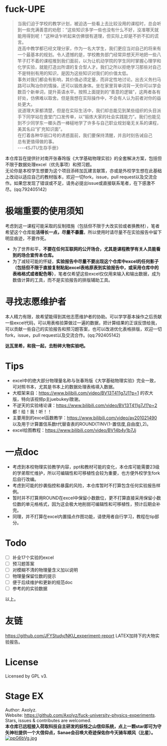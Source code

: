 # fuck-UPE

> 当我们迫于学校的教学计划，被迫选一些看上去比较没用的课程时，总会听到一些充满善意的劝慰：“这些知识多学一些也没有什么不好，没准哪天就能用得到呢！”这种话乍听起来仿佛很有道理，但实际上却是不折不扣的谎言。  
> 连高中教学都已经文理分家，作为一名大学生，我们更应当对自己的将来有一个最基本的规划。令人遗憾的是，学校教务部门经常异想天开地把一些八竿子打不着的课程推到我们面前，以为让机动学院的学生同时掌握心理学和化学实验，就能打造出所谓的复合型人才。我们之所以拒绝学习那些对自己不是特别有用的知识，是因为这些知识对我们的价值太低。  
> 事务对我们都会有影响，其价值必须定量，而非定性地讨论。出去义务扫马路可以陶冶你的情操，还可以锻炼身体。坐在家里背单词背一天你可以学会数百个新单词，提升英语水平。按照上面提到的“善意的逻辑”，这两者各有好处，仿佛难以取舍。但是我想在实际操作中，不会有人认为前者对你的益处更大。  
> 说道理大家都清楚，但是在实际生活中，我们却总能见到某些组织的头目派手下同学站在食堂门口发传单，以“锻炼大家的社会实践能力”。我们也能见到不少同学东一榔头西一棒槌地学了许多与自己职业规划毫无关系的课程，美其名曰“扩充知识面”。  
> 在打着各种华丽口号的诱惑面前，我们要保持清醒，并且时刻告诫自己  
> 总有更值得做的事。  
> ----《SJTU生存手册》  

本仓库旨在提供针对南开张春玲版《大学基础物理实验》的全套解决方案，包括但不限于数据处理excel（优先事项）和预习题。  
无论你是本校学生想要为这个项目添砖加瓦建言献策，亦或是外校学生想在此基础上改动以适应自己的教材版本，欢迎一切fork，issue，pull request以及交流合作。如果您发现了错误或不足，请务必提出issue或直接联系笔者，在下感激不尽。(qq:792405142) 

# 极端重要的使用须知
考虑到这一课程可能采取的反制措施（包括但不限于大改实验或者换教材），笔者希望这个仓库能**活得长一点，尽量不暴露**，所以使用时请尽量不在实验报告中留下明显痕迹，不要作死。  
- 为了世界和平，**不要在任何互联网的公开场合，尤其是课程教学有关人员能看到的场合宣传本仓库。**   
- 为了减轻可能的怀疑，**实验报告中尽量不要出现这个仓库中excel的任何影子（包括但不限于直接复制粘贴excel表格原表到实验报告中，或采用仓库中的表格格式或者配色等）**，笔者仅希望这些excel仅仅用来输入和输出数据，成为数值计算的工具，而不是实验报告的排版辅助工具。

# 寻找志愿维护者
本人精力有限，故希望能得到其他志愿维护者的协助。可以学学基本操作之后贡献一些excel代码，可以用表格验算做过一遍的数据，把计算结果的正误反馈给我，可以贡献一些自己的实验报告和预习题答案，也可以改进优化表格排版，欢迎一切fork，issue，pull request以及交流合作。(qq:792405142)  

**达瓦里希，和我一起，去粉碎大物实验吧。**

# Tips

- excel中的绝大部分物理量名称与张春玲版《大学基础物理实验》完全一致，可对照书本，尤其是书本上的数据处理表格填入数据。
- 大框架来自：https://www.bilibili.com/video/BV13T411g7J1?p=1 的农大版，特向该视频p主juebukeyi致谢。
- 不逆天的实验绪论课：https://www.bilibili.com/video/BV13T411g7J1?p=2 都！给！我！听！！
- 主要用到的excel函数教学：https://www.bilibili.com/video/av201021490 以及用于计算置信系数t代替查表的ROUND(TINV(1-置信度,自由度),2)。
- excel绘图教程：https://www.bilibili.com/video/BV14b4y1b7Jj

# 一点doc

- 考虑到本校物理实验教学内容，ppt和教材可能的变化，本仓库可能需要23级的学弟帮忙维护，所以可编辑性和可移植性会较为重要，也方便外校学生fork后自行改编。
- 考虑到可能的抄袭指控和暴露的风险，本仓库暂时不打算包含任何实验报告样例。
- 暂时并不打算用ROUND在excel中保留小数数位，更不打算直接采用保留小数位数的单元格格式，因为这会极大地削弱可编辑性和可移植性，预计后期会补完。
- 同理，并不打算在excel内置描点作图功能，请使用者自行学习，教程在tip部分。

# Todo

- [ ] 补全17个实验的excel
- [ ] 预习题答案
- [ ] 对模糊不清的物理量含义加以说明
- [ ] 物理量保留位数的提示
- [ ] 便于后续维护和更新的规范doc
- [ ] 参考的的实验数据

以上。

# 友链

https://github.com/JFYStudy/NKU_experiment-report LATEX加持下的大物实验报告。

# License

Licensed by GPL v3.

# Stage EX

Author: Axolyz.  
Website: https://github.com/Axolyz/fuck-university-physics-experiments.  
Stars, issues & contributes are welcomed.  
**本仓库已远程接入荷取科技自主研发的妖怪之山信仰系统，点上一颗star即可为守矢神社提供一个大信仰点，Sanae会召唤大奇迹保佑你今天骑车顺风（比星）。**  
[![ppG6bVg.jpg](https://s1.ax1x.com/2023/03/17/ppG6bVg.jpg)](https://imgse.com/i/ppG6bVg)  
